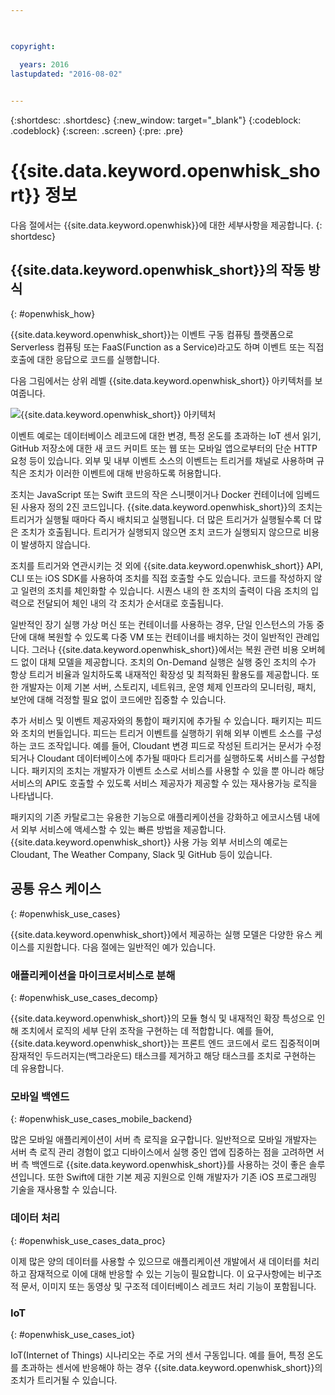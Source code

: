 ```yaml
---

 

copyright:

  years: 2016
lastupdated: "2016-08-02"
 

---
```


{:shortdesc: .shortdesc}
{:new_window: target="_blank"}
{:codeblock: .codeblock}
{:screen: .screen}
{:pre: .pre}

# {{site.data.keyword.openwhisk_short}} 정보

다음 절에서는 {{site.data.keyword.openwhisk}}에 대한 세부사항을 제공합니다.
{: shortdesc}

## {{site.data.keyword.openwhisk_short}}의 작동 방식
{: #openwhisk_how}

{{site.data.keyword.openwhisk_short}}는 이벤트 구동 컴퓨팅 플랫폼으로 Serverless 컴퓨팅 또는 FaaS(Function as a Service)라고도 하며 이벤트 또는 직접 호출에 대한 응답으로 코드를 실행합니다. 

다음 그림에서는 상위 레벨 {{site.data.keyword.openwhisk_short}} 아키텍처를 보여줍니다. 

![{{site.data.keyword.openwhisk_short}} 아키텍처](OpenWhisk.png)

이벤트 예로는 데이터베이스 레코드에 대한 변경, 특정 온도를 초과하는 IoT 센서 읽기, GitHub 저장소에 대한 새 코드 커미트 또는 웹 또는 모바일 앱으로부터의 단순 HTTP 요청 등이 있습니다. 외부 및 내부 이벤트 소스의 이벤트는 트리거를 채널로 사용하며 규칙은 조치가 이러한 이벤트에 대해 반응하도록 허용합니다.

조치는 JavaScript 또는 Swift 코드의 작은 스니펫이거나 Docker 컨테이너에 임베드된 사용자 정의 2진 코드입니다. {{site.data.keyword.openwhisk_short}}의 조치는 트리거가 실행될 때마다 즉시 배치되고 실행됩니다. 더 많은 트리거가 실행될수록 더 많은 조치가 호출됩니다. 트리거가 실행되지 않으면 조치 코드가 실행되지 않으므로 비용이 발생하지 않습니다.

조치를 트리거와 연관시키는 것 외에 {{site.data.keyword.openwhisk_short}} API, CLI 또는 iOS SDK를 사용하여 조치를 직접 호출할 수도 있습니다. 코드를 작성하지 않고 일련의 조치를 체인화할 수 있습니다. 시퀀스 내의 한 조치의 출력이 다음 조치의 입력으로 전달되어 체인 내의 각 조치가 순서대로 호출됩니다.

일반적인 장기 실행 가상 머신 또는 컨테이너를 사용하는 경우, 단일 인스턴스의 가동 중단에 대해 복원할 수 있도록 다중 VM 또는 컨테이너를 배치하는 것이 일반적인 관례입니다. 그러나 {{site.data.keyword.openwhisk_short}}에서는 복원 관련 비용 오버헤드 없이 대체 모델을 제공합니다. 조치의 On-Demand 실행은 실행 중인 조치의 수가 항상 트리거 비율과 일치하도록 내재적인 확장성 및 최적화된 활용도를 제공합니다. 또한 개발자는 이제 기본 서버, 스토리지, 네트워크, 운영 체제 인프라의 모니터링, 패치, 보안에 대해 걱정할 필요 없이 코드에만 집중할 수 있습니다. 

추가 서비스 및 이벤트 제공자와의 통합이 패키지에 추가될 수 있습니다. 패키지는 피드와 조치의 번들입니다. 피드는 트리거 이벤트를 실행하기 위해 외부 이벤트 소스를 구성하는 코드 조작입니다. 예를 들어, Cloudant 변경 피드로 작성된 트리거는 문서가 수정되거나 Cloudant 데이터베이스에 추가될 때마다 트리거를 실행하도록 서비스를 구성합니다. 패키지의 조치는 개발자가 이벤트 소스로 서비스를 사용할 수 있을 뿐 아니라 해당 서비스의 API도 호출할 수 있도록 서비스 제공자가 제공할 수 있는 재사용가능 로직을 나타냅니다. 

패키지의 기존 카탈로그는 유용한 기능으로 애플리케이션을 강화하고 에코시스템 내에서 외부 서비스에 액세스할 수 있는 빠른 방법을 제공합니다. {{site.data.keyword.openwhisk_short}} 사용 가능 외부 서비스의 예로는 Cloudant, The Weather Company, Slack 및 GitHub 등이 있습니다.


## 공통 유스 케이스
{: #openwhisk_use_cases}

{{site.data.keyword.openwhisk_short}}에서 제공하는 실행 모델은 다양한 유스 케이스를 지원합니다. 다음 절에는 일반적인 예가 있습니다.

### 애플리케이션을 마이크로서비스로 분해
{: #openwhisk_use_cases_decomp}

{{site.data.keyword.openwhisk_short}}의 모듈 형식 및 내재적인 확장 특성으로 인해 조치에서 로직의 세부 단위 조작을 구현하는 데 적합합니다. 예를 들어, {{site.data.keyword.openwhisk_short}}는 프론트 엔드 코드에서 로드 집중적이며 잠재적인 두드러지는(백그라운드) 태스크를 제거하고 해당 태스크를 조치로 구현하는 데 유용합니다.

### 모바일 백엔드
{: #openwhisk_use_cases_mobile_backend}

많은 모바일 애플리케이션이 서버 측 로직을 요구합니다. 일반적으로 모바일 개발자는 서버 측 로직 관리 경험이 없고 디바이스에서 실행 중인 앱에 집중하는 점을 고려하면 서버 측 백엔드로 {{site.data.keyword.openwhisk_short}}를 사용하는 것이 좋은 솔루션입니다. 또한 Swift에 대한 기본 제공 지원으로 인해 개발자가 기존 iOS 프로그래밍 기술을 재사용할 수 있습니다.

### 데이터 처리
{: #openwhisk_use_cases_data_proc}

이제 많은 양의 데이터를 사용할 수 있으므로 애플리케이션 개발에서 새 데이터를 처리하고 잠재적으로 이에 대해 반응할 수 있는 기능이 필요합니다. 이 요구사항에는 비구조적 문서, 이미지 또는 동영상 및 구조적 데이터베이스 레코드 처리 기능이 포함됩니다.

### IoT
{: #openwhisk_use_cases_iot}

IoT(Internet of Things) 시나리오는 주로 거의 센서 구동입니다. 예를 들어, 특정 온도를 초과하는 센서에 반응해야 하는 경우 {{site.data.keyword.openwhisk_short}}의 조치가 트리거될 수 있습니다. 
